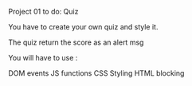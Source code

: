 Project 01 to do: Quiz

You have to create your own quiz and style it.

The quiz return the score as an alert msg

You will have to use :

DOM events
JS functions
CSS Styling
HTML blocking 